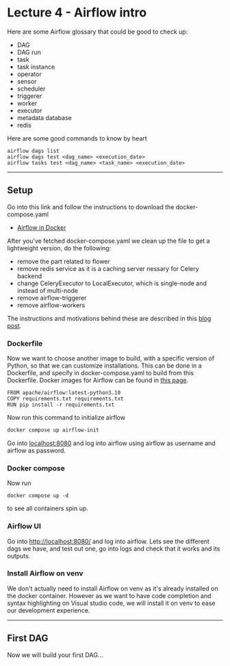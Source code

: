 # Lecture 4 - Airflow intro

Here are some Airflow glossary that could be good to check up:

- DAG
- DAG run
- task
- task instance
- operator
- sensor
- scheduler
- triggerer
- worker
- executor
- metadata database
- redis

Here are some good commands to know by heart 

```
airflow dags list 
airflow dags test <dag_name> <execution_date>
airflow tasks test <dag_name> <task_name> <execution_date>
```

---
## Setup

Go into this link and follow the instructions to download the docker-compose.yaml
- [Airflow in Docker](https://airflow.apache.org/docs/apache-airflow/stable/howto/docker-compose/index.html)

After you've fetched docker-compose.yaml we clean up the file to get a lightweight version, do the following:

- remove the part related to flower
- remove redis service as it is a caching server nessary for Celery backend
- change CeleryExecutor to LocalExecutor, which is single-node and instead of multi-node
- remove airflow-triggerer 
- remove airflow-workers

The instructions and motivations behind these are described in this [blog post](https://datatalks.club/blog/how-to-setup-lightweight-local-version-for-airflow.html).

### Dockerfile

Now we want to choose another image to build, with a specific version of Python, so that we can customize installations. This can be done in a Dockerfile, and specify in docker-compose.yaml to build from this Dockerfile. Docker images for Airflow can be found in [this page](https://airflow.apache.org/docs/docker-stack/index.html).  

```docker
FROM apache/airflow:latest-python3.10
COPY requirements.txt requirements.txt
RUN pip install -r requirements.txt
```

Now run this command to initialize airflow

```bash
docker compose up airflow-init
```

Go into [localhost:8080](http://localhost:8080/home) and log into airflow using airflow as username and airflow as password. 


### Docker compose

Now run 

```docker
docker compose up -d 
```

to see all containers spin up. 

### Airflow UI 

Go into [http://localhost:8080/](http://localhost:8080/) and log into airflow. Lets see the different dags we have, and test out one, go into logs and check that it works and its outputs. 

### Install Airflow on venv

We don't actually need to install Airflow on venv as it's already installed on the docker container. However as we want to have code completion and syntax highlighting on Visual studio code, we will install it on venv to ease our development experience. 

--- 
## First DAG

Now we will build your first DAG...